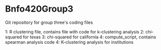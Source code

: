 # Bnfo420Group3
Git repository for group three's coding files

1: R clustering file, contains file with code for k-clustering analysis
2: chi-squared for texas
3: chi-squared for california
4: compute_script, contains spearman analysis code
4: K-clustering analysis for institutions

